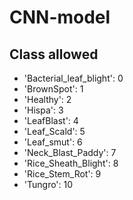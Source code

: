 # CNN-model

## Class allowed
- 'Bacterial_leaf_blight': 0
- 'BrownSpot': 1
- 'Healthy': 2
- 'Hispa': 3
- 'LeafBlast': 4
- 'Leaf_Scald': 5
- 'Leaf_smut': 6
- 'Neck_Blast_Paddy': 7
- 'Rice_Sheath_Blight': 8
- 'Rice_Stem_Rot': 9
- 'Tungro': 10